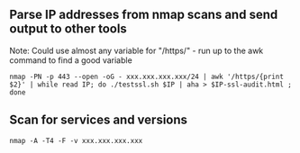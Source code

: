 Parse IP addresses from nmap scans and send output to other tools
-----------------
Note: Could use almost any variable for "/https/" - run up to the awk command to find a good variable
```
nmap -PN -p 443 --open -oG - xxx.xxx.xxx.xxx/24 | awk '/https/{print $2}' | while read IP; do ./testssl.sh $IP | aha > $IP-ssl-audit.html ; done
```
Scan for services and versions
-------------------------------
```
nmap -A -T4 -F -v xxx.xxx.xxx.xxx
```
